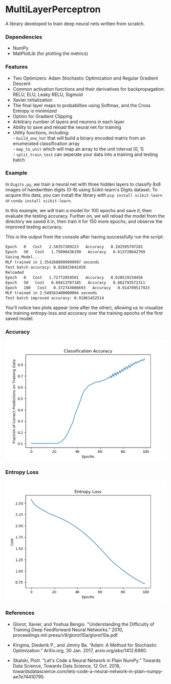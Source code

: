 # MultiLayerPerceptron
A library developed to train deep neural nets written from scratch.

### Dependencies

 - NumPy
 - MatPlotLib (for plotting the metrics)
 
 
### Features

 - Two Optimizers: Adam Stochastic Optimization and Regular Gradient Descent
 - Common activation functions and their derivatives for backpropagation: RELU, ELU, Leaky RELU, Sigmoid
 - Xavier initialization
 - The final layer maps to probablities using Softmax, and the Cross Entropy is minimized
 - Option for Gradient Clipping
 - Arbitrary number of layers and neurons in each layer
 - Ability to save and reload the neural net for training
 - Utility functions, including:<br> 
                                  - `build_one_hot` that will build a binary encoded matrix from an enumerated classification array<br>
                                  - `map_to_unit` which will map an array to the unit interval [0, 1]<br>
                                  - `split_train_test` can seperate your data into a training and testing batch<br>
                                  

### Example

In `Digits.py`, we train a neural net with three hidden layers to classify 8x8 images of handwritten digits (0-9) using Scikit-learn's Digits dataset. To acquire this data, you can install the library with `pip install scikit-learn` or `conda install scikit-learn`.<br>

In this example, we will train a model for 100 epochs and save it, then evaluate the testing accuracy. Further on, we will reload the model from the directory we saved it in, then train it for 150 more epochs, and observe the improved testing accuracy.<br>

This is the output from the console after having successfully run the script:

```
Epoch   0   Cost   2.58357209223   Accuracy   0.102595797281
Epoch   50   Cost   1.75090436199   Accuracy   0.613720642769
Saving Model...
MLP trained in 2.3542688999999997 seconds
Test batch accuracy: 0.826815642458
Reloaded
Epoch   0   Cost   1.72772859501   Accuracy   0.620519159456
Epoch   50   Cost   0.69413787185   Accuracy   0.862793572311
Epoch   100   Cost   0.372743086693   Accuracy   0.914709517923
MLP trained in 2.549563400000004 seconds
Test batch improved accuracy: 0.91061452514

```

You'll notice two plots appear (one after the other), allowing us to visualize the training entropy-loss and accuracy over the training epochs of the first saved model. <br>

### Accuracy
![alt text](https://github.com/D-Thatcher/MultiLayerPerceptron/blob/master/accuracy_final.png)

### Entropy Loss
![alt text](https://github.com/D-Thatcher/MultiLayerPerceptron/blob/master/entropy_final.png)

### References

* Glorot, Xavier, and Yoshua Bengio. "Understanding the Difficulty of Training Deep Feedforward Neural Networks." 2010, proceedings.mlr.press/v9/glorot10a/glorot10a.pdf.<br>

* Kingma, Diederik P., and Jimmy Ba. “Adam: A Method for Stochastic Optimization.” ArXiv.org, 30 Jan. 2017, arxiv.org/abs/1412.6980.<br>

* Skalski, Piotr. “Let's Code a Neural Network in Plain NumPy.” Towards Data Science, Towards Data Science, 12 Oct. 2018, towardsdatascience.com/lets-code-a-neural-network-in-plain-numpy-ae7e74410795.

